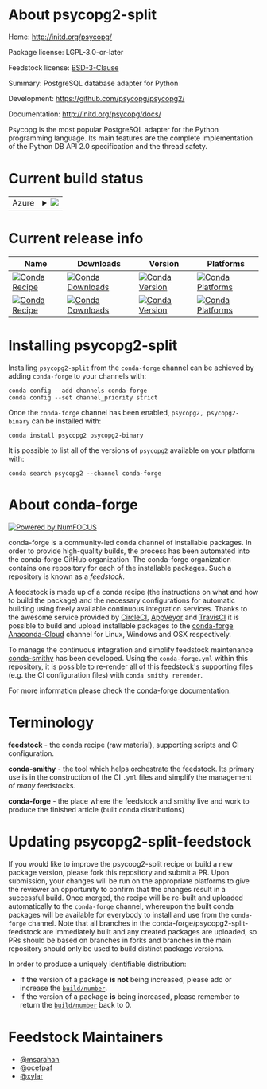 About psycopg2-split
====================

Home: http://initd.org/psycopg/

Package license: LGPL-3.0-or-later

Feedstock license: [BSD-3-Clause](https://github.com/conda-forge/psycopg2-feedstock/blob/master/LICENSE.txt)

Summary: PostgreSQL database adapter for Python

Development: https://github.com/psycopg/psycopg2/

Documentation: http://initd.org/psycopg/docs/

Psycopg is the most popular PostgreSQL adapter for the Python programming
language. Its main features are the complete implementation of the Python DB
API 2.0 specification and the thread safety.


Current build status
====================


<table>
    
  <tr>
    <td>Azure</td>
    <td>
      <details>
        <summary>
          <a href="https://dev.azure.com/conda-forge/feedstock-builds/_build/latest?definitionId=821&branchName=master">
            <img src="https://dev.azure.com/conda-forge/feedstock-builds/_apis/build/status/psycopg2-feedstock?branchName=master">
          </a>
        </summary>
        <table>
          <thead><tr><th>Variant</th><th>Status</th></tr></thead>
          <tbody><tr>
              <td>linux_64_python3.7.____73_pypy</td>
              <td>
                <a href="https://dev.azure.com/conda-forge/feedstock-builds/_build/latest?definitionId=821&branchName=master">
                  <img src="https://dev.azure.com/conda-forge/feedstock-builds/_apis/build/status/psycopg2-feedstock?branchName=master&jobName=linux&configuration=linux_64_python3.7.____73_pypy" alt="variant">
                </a>
              </td>
            </tr><tr>
              <td>linux_64_python3.7.____cpython</td>
              <td>
                <a href="https://dev.azure.com/conda-forge/feedstock-builds/_build/latest?definitionId=821&branchName=master">
                  <img src="https://dev.azure.com/conda-forge/feedstock-builds/_apis/build/status/psycopg2-feedstock?branchName=master&jobName=linux&configuration=linux_64_python3.7.____cpython" alt="variant">
                </a>
              </td>
            </tr><tr>
              <td>linux_64_python3.8.____cpython</td>
              <td>
                <a href="https://dev.azure.com/conda-forge/feedstock-builds/_build/latest?definitionId=821&branchName=master">
                  <img src="https://dev.azure.com/conda-forge/feedstock-builds/_apis/build/status/psycopg2-feedstock?branchName=master&jobName=linux&configuration=linux_64_python3.8.____cpython" alt="variant">
                </a>
              </td>
            </tr><tr>
              <td>linux_64_python3.9.____cpython</td>
              <td>
                <a href="https://dev.azure.com/conda-forge/feedstock-builds/_build/latest?definitionId=821&branchName=master">
                  <img src="https://dev.azure.com/conda-forge/feedstock-builds/_apis/build/status/psycopg2-feedstock?branchName=master&jobName=linux&configuration=linux_64_python3.9.____cpython" alt="variant">
                </a>
              </td>
            </tr><tr>
              <td>linux_aarch64_python3.7.____73_pypy</td>
              <td>
                <a href="https://dev.azure.com/conda-forge/feedstock-builds/_build/latest?definitionId=821&branchName=master">
                  <img src="https://dev.azure.com/conda-forge/feedstock-builds/_apis/build/status/psycopg2-feedstock?branchName=master&jobName=linux&configuration=linux_aarch64_python3.7.____73_pypy" alt="variant">
                </a>
              </td>
            </tr><tr>
              <td>linux_aarch64_python3.7.____cpython</td>
              <td>
                <a href="https://dev.azure.com/conda-forge/feedstock-builds/_build/latest?definitionId=821&branchName=master">
                  <img src="https://dev.azure.com/conda-forge/feedstock-builds/_apis/build/status/psycopg2-feedstock?branchName=master&jobName=linux&configuration=linux_aarch64_python3.7.____cpython" alt="variant">
                </a>
              </td>
            </tr><tr>
              <td>linux_aarch64_python3.8.____cpython</td>
              <td>
                <a href="https://dev.azure.com/conda-forge/feedstock-builds/_build/latest?definitionId=821&branchName=master">
                  <img src="https://dev.azure.com/conda-forge/feedstock-builds/_apis/build/status/psycopg2-feedstock?branchName=master&jobName=linux&configuration=linux_aarch64_python3.8.____cpython" alt="variant">
                </a>
              </td>
            </tr><tr>
              <td>linux_aarch64_python3.9.____cpython</td>
              <td>
                <a href="https://dev.azure.com/conda-forge/feedstock-builds/_build/latest?definitionId=821&branchName=master">
                  <img src="https://dev.azure.com/conda-forge/feedstock-builds/_apis/build/status/psycopg2-feedstock?branchName=master&jobName=linux&configuration=linux_aarch64_python3.9.____cpython" alt="variant">
                </a>
              </td>
            </tr><tr>
              <td>linux_ppc64le_python3.7.____73_pypy</td>
              <td>
                <a href="https://dev.azure.com/conda-forge/feedstock-builds/_build/latest?definitionId=821&branchName=master">
                  <img src="https://dev.azure.com/conda-forge/feedstock-builds/_apis/build/status/psycopg2-feedstock?branchName=master&jobName=linux&configuration=linux_ppc64le_python3.7.____73_pypy" alt="variant">
                </a>
              </td>
            </tr><tr>
              <td>linux_ppc64le_python3.7.____cpython</td>
              <td>
                <a href="https://dev.azure.com/conda-forge/feedstock-builds/_build/latest?definitionId=821&branchName=master">
                  <img src="https://dev.azure.com/conda-forge/feedstock-builds/_apis/build/status/psycopg2-feedstock?branchName=master&jobName=linux&configuration=linux_ppc64le_python3.7.____cpython" alt="variant">
                </a>
              </td>
            </tr><tr>
              <td>linux_ppc64le_python3.8.____cpython</td>
              <td>
                <a href="https://dev.azure.com/conda-forge/feedstock-builds/_build/latest?definitionId=821&branchName=master">
                  <img src="https://dev.azure.com/conda-forge/feedstock-builds/_apis/build/status/psycopg2-feedstock?branchName=master&jobName=linux&configuration=linux_ppc64le_python3.8.____cpython" alt="variant">
                </a>
              </td>
            </tr><tr>
              <td>linux_ppc64le_python3.9.____cpython</td>
              <td>
                <a href="https://dev.azure.com/conda-forge/feedstock-builds/_build/latest?definitionId=821&branchName=master">
                  <img src="https://dev.azure.com/conda-forge/feedstock-builds/_apis/build/status/psycopg2-feedstock?branchName=master&jobName=linux&configuration=linux_ppc64le_python3.9.____cpython" alt="variant">
                </a>
              </td>
            </tr><tr>
              <td>osx_64_python3.7.____73_pypy</td>
              <td>
                <a href="https://dev.azure.com/conda-forge/feedstock-builds/_build/latest?definitionId=821&branchName=master">
                  <img src="https://dev.azure.com/conda-forge/feedstock-builds/_apis/build/status/psycopg2-feedstock?branchName=master&jobName=osx&configuration=osx_64_python3.7.____73_pypy" alt="variant">
                </a>
              </td>
            </tr><tr>
              <td>osx_64_python3.7.____cpython</td>
              <td>
                <a href="https://dev.azure.com/conda-forge/feedstock-builds/_build/latest?definitionId=821&branchName=master">
                  <img src="https://dev.azure.com/conda-forge/feedstock-builds/_apis/build/status/psycopg2-feedstock?branchName=master&jobName=osx&configuration=osx_64_python3.7.____cpython" alt="variant">
                </a>
              </td>
            </tr><tr>
              <td>osx_64_python3.8.____cpython</td>
              <td>
                <a href="https://dev.azure.com/conda-forge/feedstock-builds/_build/latest?definitionId=821&branchName=master">
                  <img src="https://dev.azure.com/conda-forge/feedstock-builds/_apis/build/status/psycopg2-feedstock?branchName=master&jobName=osx&configuration=osx_64_python3.8.____cpython" alt="variant">
                </a>
              </td>
            </tr><tr>
              <td>osx_64_python3.9.____cpython</td>
              <td>
                <a href="https://dev.azure.com/conda-forge/feedstock-builds/_build/latest?definitionId=821&branchName=master">
                  <img src="https://dev.azure.com/conda-forge/feedstock-builds/_apis/build/status/psycopg2-feedstock?branchName=master&jobName=osx&configuration=osx_64_python3.9.____cpython" alt="variant">
                </a>
              </td>
            </tr><tr>
              <td>osx_arm64_python3.8.____cpython</td>
              <td>
                <a href="https://dev.azure.com/conda-forge/feedstock-builds/_build/latest?definitionId=821&branchName=master">
                  <img src="https://dev.azure.com/conda-forge/feedstock-builds/_apis/build/status/psycopg2-feedstock?branchName=master&jobName=osx&configuration=osx_arm64_python3.8.____cpython" alt="variant">
                </a>
              </td>
            </tr><tr>
              <td>osx_arm64_python3.9.____cpython</td>
              <td>
                <a href="https://dev.azure.com/conda-forge/feedstock-builds/_build/latest?definitionId=821&branchName=master">
                  <img src="https://dev.azure.com/conda-forge/feedstock-builds/_apis/build/status/psycopg2-feedstock?branchName=master&jobName=osx&configuration=osx_arm64_python3.9.____cpython" alt="variant">
                </a>
              </td>
            </tr><tr>
              <td>win_64_python3.7.____cpython</td>
              <td>
                <a href="https://dev.azure.com/conda-forge/feedstock-builds/_build/latest?definitionId=821&branchName=master">
                  <img src="https://dev.azure.com/conda-forge/feedstock-builds/_apis/build/status/psycopg2-feedstock?branchName=master&jobName=win&configuration=win_64_python3.7.____cpython" alt="variant">
                </a>
              </td>
            </tr><tr>
              <td>win_64_python3.8.____cpython</td>
              <td>
                <a href="https://dev.azure.com/conda-forge/feedstock-builds/_build/latest?definitionId=821&branchName=master">
                  <img src="https://dev.azure.com/conda-forge/feedstock-builds/_apis/build/status/psycopg2-feedstock?branchName=master&jobName=win&configuration=win_64_python3.8.____cpython" alt="variant">
                </a>
              </td>
            </tr><tr>
              <td>win_64_python3.9.____cpython</td>
              <td>
                <a href="https://dev.azure.com/conda-forge/feedstock-builds/_build/latest?definitionId=821&branchName=master">
                  <img src="https://dev.azure.com/conda-forge/feedstock-builds/_apis/build/status/psycopg2-feedstock?branchName=master&jobName=win&configuration=win_64_python3.9.____cpython" alt="variant">
                </a>
              </td>
            </tr>
          </tbody>
        </table>
      </details>
    </td>
  </tr>
</table>

Current release info
====================

| Name | Downloads | Version | Platforms |
| --- | --- | --- | --- |
| [![Conda Recipe](https://img.shields.io/badge/recipe-psycopg2-green.svg)](https://anaconda.org/conda-forge/psycopg2) | [![Conda Downloads](https://img.shields.io/conda/dn/conda-forge/psycopg2.svg)](https://anaconda.org/conda-forge/psycopg2) | [![Conda Version](https://img.shields.io/conda/vn/conda-forge/psycopg2.svg)](https://anaconda.org/conda-forge/psycopg2) | [![Conda Platforms](https://img.shields.io/conda/pn/conda-forge/psycopg2.svg)](https://anaconda.org/conda-forge/psycopg2) |
| [![Conda Recipe](https://img.shields.io/badge/recipe-psycopg2--binary-green.svg)](https://anaconda.org/conda-forge/psycopg2-binary) | [![Conda Downloads](https://img.shields.io/conda/dn/conda-forge/psycopg2-binary.svg)](https://anaconda.org/conda-forge/psycopg2-binary) | [![Conda Version](https://img.shields.io/conda/vn/conda-forge/psycopg2-binary.svg)](https://anaconda.org/conda-forge/psycopg2-binary) | [![Conda Platforms](https://img.shields.io/conda/pn/conda-forge/psycopg2-binary.svg)](https://anaconda.org/conda-forge/psycopg2-binary) |

Installing psycopg2-split
=========================

Installing `psycopg2-split` from the `conda-forge` channel can be achieved by adding `conda-forge` to your channels with:

```
conda config --add channels conda-forge
conda config --set channel_priority strict
```

Once the `conda-forge` channel has been enabled, `psycopg2, psycopg2-binary` can be installed with:

```
conda install psycopg2 psycopg2-binary
```

It is possible to list all of the versions of `psycopg2` available on your platform with:

```
conda search psycopg2 --channel conda-forge
```


About conda-forge
=================

[![Powered by NumFOCUS](https://img.shields.io/badge/powered%20by-NumFOCUS-orange.svg?style=flat&colorA=E1523D&colorB=007D8A)](http://numfocus.org)

conda-forge is a community-led conda channel of installable packages.
In order to provide high-quality builds, the process has been automated into the
conda-forge GitHub organization. The conda-forge organization contains one repository
for each of the installable packages. Such a repository is known as a *feedstock*.

A feedstock is made up of a conda recipe (the instructions on what and how to build
the package) and the necessary configurations for automatic building using freely
available continuous integration services. Thanks to the awesome service provided by
[CircleCI](https://circleci.com/), [AppVeyor](https://www.appveyor.com/)
and [TravisCI](https://travis-ci.com/) it is possible to build and upload installable
packages to the [conda-forge](https://anaconda.org/conda-forge)
[Anaconda-Cloud](https://anaconda.org/) channel for Linux, Windows and OSX respectively.

To manage the continuous integration and simplify feedstock maintenance
[conda-smithy](https://github.com/conda-forge/conda-smithy) has been developed.
Using the ``conda-forge.yml`` within this repository, it is possible to re-render all of
this feedstock's supporting files (e.g. the CI configuration files) with ``conda smithy rerender``.

For more information please check the [conda-forge documentation](https://conda-forge.org/docs/).

Terminology
===========

**feedstock** - the conda recipe (raw material), supporting scripts and CI configuration.

**conda-smithy** - the tool which helps orchestrate the feedstock.
                   Its primary use is in the construction of the CI ``.yml`` files
                   and simplify the management of *many* feedstocks.

**conda-forge** - the place where the feedstock and smithy live and work to
                  produce the finished article (built conda distributions)


Updating psycopg2-split-feedstock
=================================

If you would like to improve the psycopg2-split recipe or build a new
package version, please fork this repository and submit a PR. Upon submission,
your changes will be run on the appropriate platforms to give the reviewer an
opportunity to confirm that the changes result in a successful build. Once
merged, the recipe will be re-built and uploaded automatically to the
`conda-forge` channel, whereupon the built conda packages will be available for
everybody to install and use from the `conda-forge` channel.
Note that all branches in the conda-forge/psycopg2-split-feedstock are
immediately built and any created packages are uploaded, so PRs should be based
on branches in forks and branches in the main repository should only be used to
build distinct package versions.

In order to produce a uniquely identifiable distribution:
 * If the version of a package **is not** being increased, please add or increase
   the [``build/number``](https://docs.conda.io/projects/conda-build/en/latest/resources/define-metadata.html#build-number-and-string).
 * If the version of a package **is** being increased, please remember to return
   the [``build/number``](https://docs.conda.io/projects/conda-build/en/latest/resources/define-metadata.html#build-number-and-string)
   back to 0.

Feedstock Maintainers
=====================

* [@msarahan](https://github.com/msarahan/)
* [@ocefpaf](https://github.com/ocefpaf/)
* [@xylar](https://github.com/xylar/)

